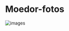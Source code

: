 # Moedor-fotos 

![images](https://github.com/user-attachments/assets/4a65bdfd-20ec-4153-b3c7-27355a5b0a6d)
